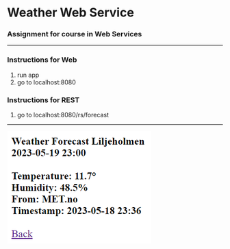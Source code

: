 # Weather Web Service

### Assignment for course in Web Services

***  
### Instructions for Web

1. run app
2. go to localhost:8080

### Instructions for REST

1. go to localhost:8080/rs/forecast
***  

![alt text](/weather-web-service.png)